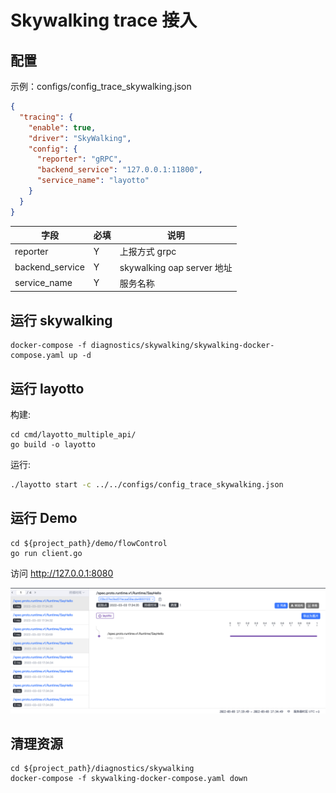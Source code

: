 # Skywalking trace 接入

## 配置

示例：configs/config_trace_skywalking.json

```json
{
  "tracing": {
    "enable": true,
    "driver": "SkyWalking",
    "config": {
      "reporter": "gRPC",
      "backend_service": "127.0.0.1:11800",
      "service_name": "layotto"
    }
  }
}
```

| 字段 | 必填  | 说明                       |
| --- |-----|--------------------------|
| reporter | Y   | 上报方式 grpc                |
| backend_service | Y   | skywalking oap server 地址 |
| service_name | Y   | 服务名称                     |

## 运行 skywalking

```shell
docker-compose -f diagnostics/skywalking/skywalking-docker-compose.yaml up -d
```

## 运行 layotto
构建:

```shell
cd cmd/layotto_multiple_api/
go build -o layotto
```

运行:

```bash
./layotto start -c ../../configs/config_trace_skywalking.json
```

<!--
```shell
nohup ./layotto start -c ../../configs/config_trace_skywalking.json &
```
-->

## 运行 Demo

```shell
cd ${project_path}/demo/flowControl
go run client.go
```

访问 http://127.0.0.1:8080

![](../../../img/trace/sky.png)

## 清理资源

```shell
cd ${project_path}/diagnostics/skywalking
docker-compose -f skywalking-docker-compose.yaml down
```